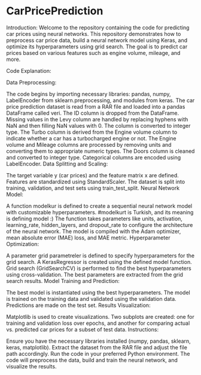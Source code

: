 # CarPricePrediction

Introduction:
Welcome to the repository containing the code for predicting car prices using neural networks. This repository demonstrates how to preprocess car price data, build a neural network model using Keras, and optimize its hyperparameters using grid search. The goal is to predict car prices based on various features such as engine volume, mileage, and more.

Code Explanation:

Data Preprocessing:

The code begins by importing necessary libraries: pandas, numpy, LabelEncoder from sklearn.preprocessing, and modules from keras.
The car price prediction dataset is read from a RAR file and loaded into a pandas DataFrame called veri.
The ID column is dropped from the DataFrame.
Missing values in the Levy column are handled by replacing hyphens with NaN and then filling NaN values with 0. The column is converted to integer type.
The Turbo column is derived from the Engine volume column to indicate whether a car has a turbocharged engine or not.
The Engine volume and Mileage columns are processed by removing units and converting them to appropriate numeric types.
The Doors column is cleaned and converted to integer type.
Categorical columns are encoded using LabelEncoder.
Data Splitting and Scaling:

The target variable y (car prices) and the feature matrix x are defined.
Features are standardized using StandardScaler.
The dataset is split into training, validation, and test sets using train_test_split.
Neural Network Model:

A function modelkur is defined to create a sequential neural network model with customizable hyperparameters. #modelkurt is Turkish, and its meaning is defining model :)
The function takes parameters like units, activation, learning_rate, hidden_layers, and dropout_rate to configure the architecture of the neural network.
The model is compiled with the Adam optimizer, mean absolute error (MAE) loss, and MAE metric.
Hyperparameter Optimization:

A parameter grid parametreler is defined to specify hyperparameters for the grid search.
A KerasRegressor is created using the defined model function.
Grid search (GridSearchCV) is performed to find the best hyperparameters using cross-validation.
The best parameters are extracted from the grid search results.
Model Training and Prediction:

The best model is instantiated using the best hyperparameters.
The model is trained on the training data and validated using the validation data.
Predictions are made on the test set.
Results Visualization:

Matplotlib is used to create visualizations.
Two subplots are created: one for training and validation loss over epochs, and another for comparing actual vs. predicted car prices for a subset of test data.
Instructions:

Ensure you have the necessary libraries installed (numpy, pandas, sklearn, keras, matplotlib).
Extract the dataset from the RAR file and adjust the file path accordingly.
Run the code in your preferred Python environment.
The code will preprocess the data, build and train the neural network, and visualize the results.
